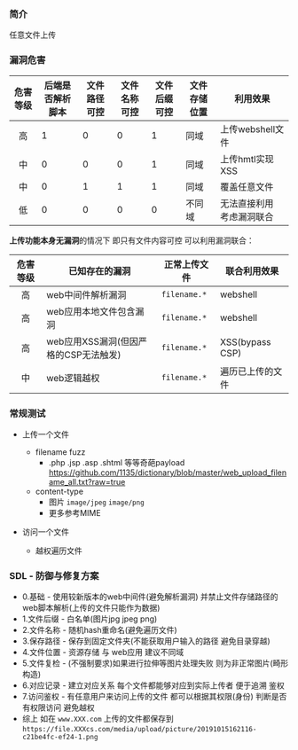 ### 简介

任意文件上传

### 漏洞危害

|危害等级|后端是否解析脚本|文件路径可控|文件名称可控|文件后缀可控|文件存储位置|利用效果|
|:--:|-|---|---|---|---|---|
|高|1|0|0|1|同域|上传webshell文件|
|中|0|0|0|1|同域|上传hmtl实现XSS|
|中|0|1|1|1|同域|覆盖任意文件|
|低|0|0|0|0|不同域|无法直接利用 考虑漏洞联合|


**上传功能本身无漏洞**的情况下 即只有文件内容可控 可以利用漏洞联合：

|危害等级|已知存在的漏洞|正常上传文件|联合利用效果|
|:--:|---|---|---|
|高|web中间件解析漏洞|`filename.*`|webshell|
|高|web应用本地文件包含漏洞|`filename.*`|webshell|
|高|web应用XSS漏洞(但因严格的CSP无法触发)|`filename.*`| XSS(bypass CSP)|
|中|web逻辑越权|`filename.*` |遍历已上传的文件|


### 常规测试

* 上传一个文件
  * filename fuzz
    * .php .jsp .asp .shtml 等等奇葩payload https://github.com/1135/dictionary/blob/master/web_upload_filename_all.txt?raw=true
  * content-type
    * 图片 `image/jpeg` `image/png`
    * 更多参考MIME

* 访问一个文件
  * 越权遍历文件

### SDL - 防御与修复方案

* 0.基础 - 使用较新版本的web中间件(避免解析漏洞) 并禁止文件存储路径的web脚本解析(上传的文件只能作为数据)
* 1.文件后缀 - 白名单(图片jpg jpeg png)
* 2.文件名称 - 随机hash重命名(避免遍历文件)
* 3.保存路径 - 保存到固定文件夹(不能获取用户输入的路径 避免目录穿越)
* 4.文件位置 - 资源存储 与 web应用 建议不同域
* 5.文件复检 - (不强制要求)如果进行拉伸等图片处理失败 则为非正常图片(畸形构造)
* 6.对应记录 - 建立对应关系 每个文件都能够对应到实际上传者 便于追溯 鉴权
* 7.访问鉴权 - 有任意用户来访问上传的文件 都可以根据其权限(身份) 判断是否有权限访问 避免越权
* 综上 如在 `www.XXX.com` 上传的文件都保存到 `https://file.XXXcs.com/media/upload/picture/20191015162116-c21be4fc-ef24-1.png`
